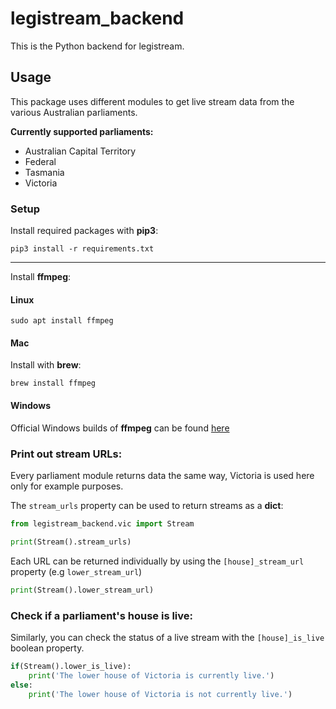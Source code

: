 # legistream_backend

This is the Python backend for legistream.

## Usage

This package uses different modules to get live stream data from the various Australian parliaments.

**Currently supported parliaments:**

- Australian Capital Territory
- Federal
- Tasmania
- Victoria

### Setup

Install required packages with **pip3**:

`pip3 install -r requirements.txt`

---

Install **ffmpeg**:

#### Linux

`sudo apt install ffmpeg`

#### Mac

Install with **brew**:

`brew install ffmpeg`

#### Windows

Official Windows builds of **ffmpeg** can be found [here](https://ffmpeg.org/download.html#build-windows)

### Print out stream URLs:

Every parliament module returns data the same way, Victoria is used here only for example purposes.

The `stream_urls` property can be used to return streams as a **dict**:

```python
from legistream_backend.vic import Stream

print(Stream().stream_urls)
```

Each URL can be returned individually by using the `[house]_stream_url` property (e.g `lower_stream_url`)

```python
print(Stream().lower_stream_url)
```

### Check if a parliament's house is live:

Similarly, you can check the status of a live stream with the `[house]_is_live` boolean property.

```python
if(Stream().lower_is_live):
    print('The lower house of Victoria is currently live.')
else:
    print('The lower house of Victoria is not currently live.')
```